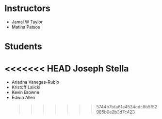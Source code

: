 # Instructors

- Jamal W Taylor
- Matina Patsos

# Students

<<<<<<< HEAD
Joseph Stella
=======

- Ariadna Vanegas-Rubio
- Kristoff Lalicki
- Kevin Browne
- Edwin Allen
  > > > > > > > 5744b7bfa61a4534cdc8b5f52985b0e2b3d7c423
